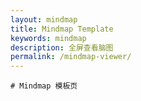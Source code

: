 ```yaml
---
layout: mindmap
title: Mindmap Template
keywords: mindmap
description: 全屏查看脑图
permalink: /mindmap-viewer/
---
```


```mindmap
# Mindmap 模板页

```